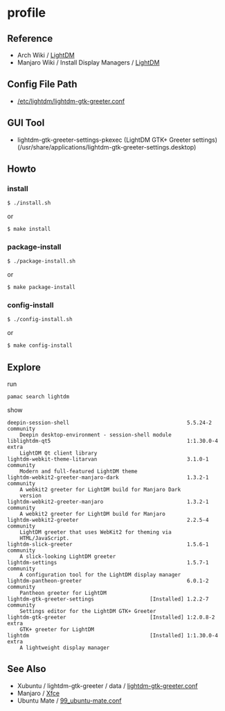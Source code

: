 
# profile


## Reference

* Arch Wiki / [LightDM](https://wiki.archlinux.org/index.php/LightDM)
* Manjaro Wiki / Install Display Managers / [LightDM](https://wiki.manjaro.org/index.php/Install_Display_Managers#LightDM)


## Config File Path

* [/etc/lightdm/lightdm-gtk-greeter.conf](config/lightdm/lightdm-gtk-greeter/main/lightdm-gtk-greeter.conf)


## GUI Tool

* lightdm-gtk-greeter-settings-pkexec (LightDM GTK+ Greeter settings) (/usr/share/applications/lightdm-gtk-greeter-settings.desktop)


## Howto


### install

``` sh
$ ./install.sh
```

or

``` sh
$ make install
```


### package-install

``` sh
$ ./package-install.sh
```

or

``` sh
$ make package-install
```


### config-install

``` sh
$ ./config-install.sh
```

or

``` sh
$ make config-install
```

## Explore

run

``` sh
pamac search lightdm
```

show

```
deepin-session-shell                                      5.5.24-2    community
    Deepin desktop-environment - session-shell module
liblightdm-qt5                                            1:1.30.0-4  extra
    LightDM Qt client library
lightdm-webkit-theme-litarvan                             3.1.0-1     community
    Modern and full-featured LightDM theme
lightdm-webkit2-greeter-manjaro-dark                      1.3.2-1     community
    A webkit2 greeter for LightDM build for Manjaro Dark
    version
lightdm-webkit2-greeter-manjaro                           1.3.2-1     community
    A webkit2 greeter for LightDM build for Manjaro
lightdm-webkit2-greeter                                   2.2.5-4     community
    LightDM greeter that uses WebKit2 for theming via
    HTML/JavaScript.
lightdm-slick-greeter                                     1.5.6-1     community
    A slick-looking LightDM greeter
lightdm-settings                                          1.5.7-1     community
    A configuration tool for the LightDM display manager
lightdm-pantheon-greeter                                  6.0.1-2     community
    Pantheon greeter for LightDM
lightdm-gtk-greeter-settings                  [Installed] 1.2.2-7     community
    Settings editor for the LightDM GTK+ Greeter
lightdm-gtk-greeter                           [Installed] 1:2.0.8-2   extra
    GTK+ greeter for LightDM
lightdm                                       [Installed] 1:1.30.0-4  extra
    A lightweight display manager
```


## See Also

* Xubuntu / lightdm-gtk-greeter / data / [lightdm-gtk-greeter.conf](https://github.com/Xubuntu/lightdm-gtk-greeter/blob/master/data/lightdm-gtk-greeter.conf)
* Manjaro / [Xfce](https://gitlab.manjaro.org/profiles-and-settings/iso-profiles/-/blob/master/manjaro/xfce/desktop-overlay/etc/lightdm/lightdm-gtk-greeter.conf)
* Ubuntu Mate / [99_ubuntu-mate.conf](https://github.com/ubuntu-mate/ubuntu-mate-artwork/blob/master/etc/lightdm/lightdm-gtk-greeter.conf.d/99_ubuntu-mate.conf)
